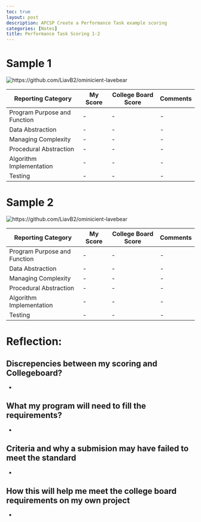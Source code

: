 ```yaml
---
toc: true
layout: post
description: APCSP Create a Performance Task example scoring 
categories: [Notes]
title: Performance Task Scoring 1-2
---
```


# Sample 1

![]({{site.baseurl}}/images/s1s.png "https://github.com/LiavB2/ominicient-lavebear") 

|Reporting Category|My Score|College Board Score|Comments|
|-|-|-|-|
|Program Purpose and Function|-|-|-|
|Data Abstraction|-|-|-|
|Managing Complexity|-|-|-|
|Procedural Abstraction|-|-|-|
|Algorithm Implementation|-|-|-|
|Testing|-|-|-|



# Sample 2

![]({{site.baseurl}}/images/s2s.png "https://github.com/LiavB2/ominicient-lavebear") 

|Reporting Category|My Score|College Board Score|Comments|
|-|-|-|-|
|Program Purpose and Function|-|-|-|
|Data Abstraction|-|-|-|
|Managing Complexity|-|-|-|
|Procedural Abstraction|-|-|-|
|Algorithm Implementation|-|-|-|
|Testing|-|-|-|


# Reflection: 

## Discrepencies between my scoring and Collegeboard?
- 

## What my program will need to fill the requirements?
- 

## Criteria and why a submision may have failed to meet the standard
- 

## How this will help me meet the college board requirements on my own project
- 
